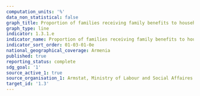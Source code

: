 ```yaml
---
computation_units: '%'
data_non_statistical: false
graph_title: Proportion of families receiving family benefits to households
graph_type: line
indicator: 1.3.1.e
indicator_name: Proportion of families receiving family benefits to households
indicator_sort_order: 01-03-01-0e
national_geographical_coverage: Armenia
published: true
reporting_status: complete
sdg_goal: '1'
source_active_1: true
source_organisation_1: Armstat, Ministry of Labour and Social Affaires of RA
target_id: '1.3'
---
```

